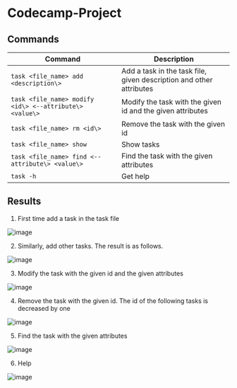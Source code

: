 # Codecamp-Project

## Commands
| Command | Description |  
| --- | --- |
| `task <file_name> add <description\>` | Add a task in the task file, given description and other attributes |  
| `task <file_name> modify <id\> <--attribute\> <value\>` | Modify the task with the given id and the given attributes |  
| `task <file_name> rm <id\>` | Remove the task with the given id |  
| `task <file_name> show` | Show tasks |  
| `task <file_name> find <--attribute\> <value\>` | Find the task with the given attributes |  
| `task -h` | Get help |




## Results
1. First time add a task in the task file  

![image](https://github.com/yuyan-z/Codecamp-Project/assets/64955334/03b7a39c-c8e2-4db1-9eda-fef34e5ee95f)

2. Similarly, add other tasks. The result is as follows.

![image](https://github.com/yuyan-z/Codecamp-Project/assets/64955334/139387cb-c07a-48bf-9a22-ae79b4bec089)

3. Modify the task with the given id and the given attributes

![image](https://github.com/yuyan-z/Codecamp-Project/assets/64955334/4f4c7be2-45af-4997-b8ee-71267bf33179)

4. Remove the task with the given id. The id of the following tasks is decreased by one

![image](https://github.com/yuyan-z/Codecamp-Project/assets/64955334/d3771a94-09e7-49a3-ba01-1f1540752e83)

5. Find the task with the given attributes

![image](https://github.com/yuyan-z/Codecamp-Project/assets/64955334/98264966-4cf8-41d1-98e6-22d32fe52c40)

6. Help

![image](https://github.com/yuyan-z/Codecamp-Project/assets/64955334/7e148cdf-e1f8-49d2-a9a0-28a63a8a701b)







